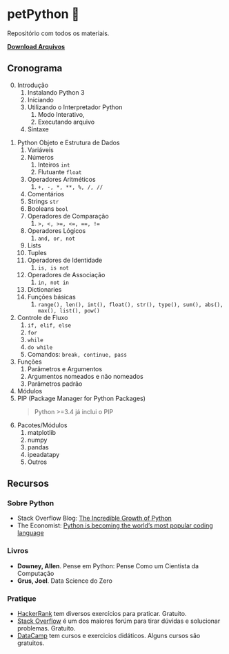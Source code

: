 # petPython 🐍️

Repositório com todos os materiais.

[**Download Arquivos**](https://github.com/pedrocastroo/petPython/archive/master.zip)

## Cronograma

0. Introdução
   1) Instalando Python 3
   2) Iniciando
   3) Utilizando o Interpretador Python
      1) Modo Interativo,
      2) Executando arquivo
   4) Sintaxe

1) Python Objeto e Estrutura de Dados
   1) Variáveis
   2) Números
      1) Inteiros `int`
      2) Flutuante `float`
   3) Operadores Aritméticos
      1) `+, -, *, **, %, /, //`
   4) Comentários
   5) Strings `str`
   6) Booleans `bool`
   7) Operadores de Comparação
      1) `>, <, >=, <=, ==, !=`
   8)  Operadores Lógicos
       1)  `and, or, not`
   9)  Lists
   10) Tuples
   11) Operadores de Identidade
       1)  `is, is not`
   12) Operadores de Associação
       1)  `in, not in`
   13) Dictionaries
   14) Funções básicas
       1) `range(), len(), int(), float(), str(), type(), sum(), abs(), max(), list(), pow()`
2) Controle de Fluxo
   1) `if, elif, else`
   2) `for`
   3) `while`
   4) `do while`
   5) Comandos: `break, continue, pass`
3) Funções
   1) Parâmetros e Argumentos
   2) Argumentos nomeados e não nomeados
   3) Parâmetros padrão
4) Módulos
5) PIP (Package Manager for Python Packages)
      > Python >=3.4 já inclui o PIP
6) Pacotes/Módulos
   1) matplotlib
   2) numpy
   3) pandas
   4) ipeadatapy
   5) Outros

## Recursos

### Sobre Python

* Stack Overflow Blog: [The Incredible Growth of Python](https://stackoverflow.blog/2017/09/06/incredible-growth-python/)
* The Economist: [Python is becoming the world’s most popular coding language](https://www.economist.com/graphic-detail/2018/07/26/python-is-becoming-the-worlds-most-popular-coding-language)

### Livros

* __Downey, Allen__. Pense em Python: Pense Como um Cientista da Computação
* __Grus, Joel__. Data Science do Zero

### Pratique

* [HackerRank](https://www.hackerrank.com/) tem diversos exercícios para praticar. Gratuito.
* [Stack Overflow](https://stackoverflow.com/questions/tagged/python) é um dos maiores forúm para tirar dúvidas e solucionar problemas. Gratuito.
* [DataCamp](https://datacamp.com/) tem cursos e exercicios didáticos. Alguns cursos são gratuitos.